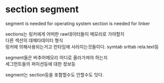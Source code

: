 # section segment 

segment is needed for operating system 
section is needed for linker 



sections는 링커에게 어떠한 raw데이터들이 메모리로 가야할지   
다른 섹션의 데메타데이터 형식   
링커에 의해사용되는거고 런타임에 사라지는것들이다. 
symtab srttab rela.text등   


segment들은 버추어메모리 어디로 올라가져야 하는지  
세그먼트들의 퍼미션등에 대한 정보등  

segment는 section등을 포함할수도 안할수도 잇다. 

